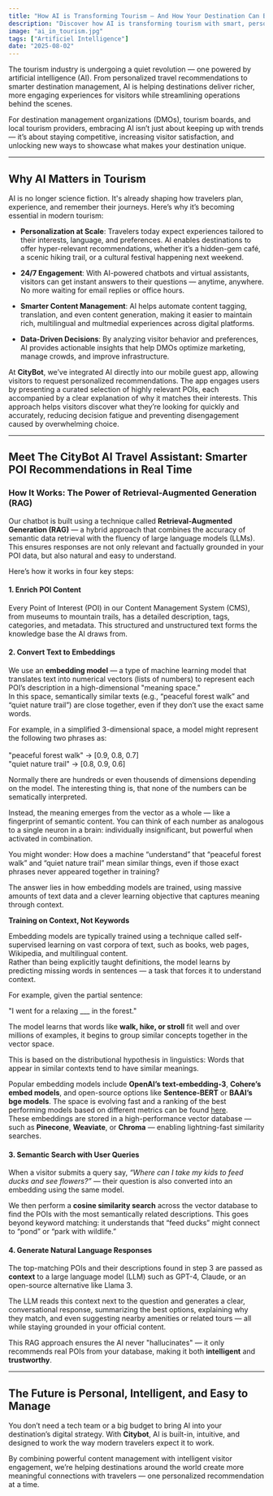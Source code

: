 ```yaml
---
title: "How AI is Transforming Tourism – And How Your Destination Can Benefit"
description: "Discover how AI is transforming tourism with smart, personalized POI recommendations powered by Retrieval-Augmented Generation (RAG)."
image: "ai_in_tourism.jpg"
tags: ["Artificiel Intelligence"]
date: "2025-08-02"
---
```


The tourism industry is undergoing a quiet revolution — one powered by artificial intelligence (AI). From personalized travel recommendations to smarter destination management, AI is helping destinations deliver richer, more engaging experiences for visitors while streamlining operations behind the scenes.

For destination management organizations (DMOs), tourism boards, and local tourism providers, embracing AI isn’t just about keeping up with trends — it’s about staying competitive, increasing visitor satisfaction, and unlocking new ways to showcase what makes your destination unique.

---

## Why AI Matters in Tourism

AI is no longer science fiction. It's already shaping how travelers plan, experience, and remember their journeys. Here’s why it’s becoming essential in modern tourism:

- **Personalization at Scale**: Travelers today expect experiences tailored to their interests, language, and preferences. AI enables destinations to offer hyper-relevant recommendations, whether it’s a hidden-gem café, a scenic hiking trail, or a cultural festival happening next weekend.
  
- **24/7 Engagement**: With AI-powered chatbots and virtual assistants, visitors can get instant answers to their questions — anytime, anywhere. No more waiting for email replies or office hours.

- **Smarter Content Management**: AI helps automate content tagging, translation, and even content generation, making it easier to maintain rich, multilingual and multmedial experiences across digital platforms.

- **Data-Driven Decisions**: By analyzing visitor behavior and preferences, AI provides actionable insights that help DMOs optimize marketing, manage crowds, and improve infrastructure.

At **CityBot**, we’ve integrated AI directly into our mobile guest app, allowing visitors to request personalized recommendations. The app engages users by presenting a curated selection of highly relevant POIs, each accompanied by a clear explanation of why it matches their interests.
This approach helps visitors discover what they’re looking for quickly and accurately, reducing decision fatigue and preventing disengagement caused by overwhelming choice.

---

## Meet The CityBot AI Travel Assistant: Smarter POI Recommendations in Real Time

### How It Works: The Power of Retrieval-Augmented Generation (RAG)

Our chatbot is built using a technique called **Retrieval-Augmented Generation (RAG)** — a hybrid approach that combines the accuracy of semantic data retrieval with the fluency of large language models (LLMs). This ensures responses are not only relevant and factually grounded in your POI data, but also natural and easy to understand.

Here’s how it works in four key steps:

#### 1. **Enrich POI Content**
Every Point of Interest (POI) in our Content Management System (CMS), from museums to mountain trails, has a detailed description, tags, categories, and metadata. This structured and unstructured text forms the knowledge base the AI draws from.

#### 2. **Convert Text to Embeddings**

We use an **embedding model** — a type of machine learning model that translates text into numerical vectors (lists of numbers) to represent each POI’s description in a high-dimensional "meaning space."  
In this space, semantically similar texts (e.g., “peaceful forest walk” and “quiet nature trail”) are close together, even if they don’t use the exact same words.

For example, in a simplified 3-dimensional space, a model might represent the following two phrases as:  
<br>
"peaceful forest walk" → [0.9, 0.8, 0.7]<br>
"quiet nature trail"     → [0.8, 0.9, 0.6]<br>

Normally there are hundreds or even thousends of dimensions depending on the model. The interesting thing is, that none of the numbers can be sematically interpreted.  

Instead, the meaning emerges from the vector as a whole — like a fingerprint of semantic content. You can think of each number as analogous to a single neuron in a brain: individually insignificant, but powerful when activated in combination.

You might wonder: How does a machine “understand” that “peaceful forest walk” and “quiet nature trail” mean similar things, even if those exact phrases never appeared together in training?

The answer lies in how embedding models are trained, using massive amounts of text data and a clever learning objective that captures meaning through context.  

**Training on Context, Not Keywords**

Embedding models are typically trained using a technique called self-supervised learning on vast corpora of text, such as books, web pages, Wikipedia, and multilingual content.  
Rather than being explicitly taught definitions, the model learns by predicting missing words in sentences — a task that forces it to understand context.

For example, given the partial sentence:   

"I went for a relaxing ___ in the forest."   

The model learns that words like **walk, hike, or stroll** fit well and over millions of examples, it begins to group similar concepts together in the vector space.  

This is based on the distributional hypothesis in linguistics: Words that appear in similar contexts tend to have similar meanings. 

Popular embedding models include **OpenAI’s text-embedding-3**, **Cohere’s embed models**, and open-source options like **Sentence-BERT** or **BAAI’s bge models**. The space is evolving fast and a ranking of the best performing models based on different metrics can be found [here](https://huggingface.co/spaces/mteb/leaderboard).  
These embeddings are stored in a high-performance vector database — such as **Pinecone**, **Weaviate**, or **Chroma** — enabling lightning-fast similarity searches.

#### 3. **Semantic Search with User Queries**
When a visitor submits a query say, *“Where can I take my kids to feed ducks and see flowers?”* — their question is also converted into an embedding using the same model.

We then perform a **cosine similarity search** across the vector database to find the POIs with the most semantically related descriptions. This goes beyond keyword matching: it understands that “feed ducks” might connect to “pond” or “park with wildlife.”

#### 4. **Generate Natural Language Responses**
The top-matching POIs and their descriptions found in step 3 are passed as **context** to a large language model (LLM) such as GPT-4, Claude, or an open-source alternative like Llama 3.  

The LLM reads this context next to the question and generates a clear, conversational response, summarizing the best options, explaining why they match, and even suggesting nearby amenities or related tours — all while staying grounded in your official content.

This RAG approach ensures the AI never "hallucinates" — it only recommends real POIs from your database, making it both **intelligent** and **trustworthy**.

---

## The Future is Personal, Intelligent, and Easy to Manage

You don’t need a tech team or a big budget to bring AI into your destination’s digital strategy. With **Citybot**, AI is built-in, intuitive, and designed to work the way modern travelers expect it to work.

By combining powerful content management with intelligent visitor engagement, we’re helping destinations around the world create more meaningful connections with travelers — one personalized recommendation at a time.
